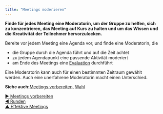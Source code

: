 ```yaml
---
title: "Meetings moderieren"
---
```



**Finde für jedes Meeting eine Moderatorin, um der Gruppe zu helfen, sich zu konzentrieren, das Meeting auf Kurs zu halten und um das Wissen und die Kreativität der Teilnehmer hervorzulocken.**

Bereite vor jedem Meeting eine Agenda vor, und finde eine Moderatorin, die

- die Gruppe durch die Agenda führt und auf die Zeit achtet
- zu jedem Agendapunkt eine passende Aktivität moderiert
- am Ende des Meetings eine [Evaluation](meeting-evaluation.html) durchführt

Eine Moderatorin kann auch für einen bestimmten Zeitraum gewählt werden. Auch eine unerfahrene Moderatorin macht einen Unterschied.

**Siehe auch:**[Meetings vorbereiten](prepare-for-meetings.html), [Wahl](role-selection.html)

[&#9654; Meetings vorbereiten](prepare-for-meetings.html)<br/>[&#9664; Runden](rounds.html)<br/>[&#9650; Effektive Meetings](meeting-practices.html)

